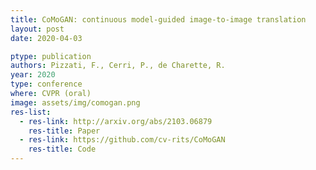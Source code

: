 ```yaml
---
title: CoMoGAN: continuous model-guided image-to-image translation
layout: post
date: 2020-04-03

ptype: publication
authors: Pizzati, F., Cerri, P., de Charette, R.
year: 2020
type: conference
where: CVPR (oral)
image: assets/img/comogan.png
res-list:
  - res-link: http://arxiv.org/abs/2103.06879
    res-title: Paper
  - res-link: https://github.com/cv-rits/CoMoGAN
    res-title: Code
---
```


